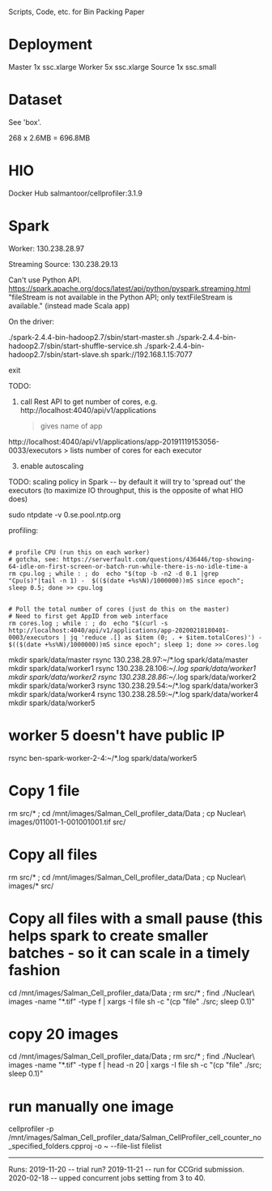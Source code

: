 Scripts, Code, etc. for Bin Packing Paper



# Deployment

Master 1x ssc.xlarge 
Worker 5x ssc.xlarge
Source 1x ssc.small


# Dataset

See 'box'.

268 x 2.6MB = 696.8MB




# HIO
Docker Hub 
salmantoor/cellprofiler:3.1.9


# Spark

Worker:
130.238.28.97

Streaming Source: 
130.238.29.13

Can't use Python API.
https://spark.apache.org/docs/latest/api/python/pyspark.streaming.html
"fileStream is not available in the Python API; only textFileStream is available."
(instead made Scala app)

On the driver:



./spark-2.4.4-bin-hadoop2.7/sbin/start-master.sh
./spark-2.4.4-bin-hadoop2.7/sbin/start-shuffle-service.sh 
./spark-2.4.4-bin-hadoop2.7/sbin/start-slave.sh spark://192.168.1.15:7077

exit
 

TODO: 
1. call Rest API to get number of cores, e.g.
http://localhost:4040/api/v1/applications
    > gives name of app

http://localhost:4040/api/v1/applications/app-20191119153056-0033/executors
    > lists number of cores for each executor


3. enable autoscaling 

TODO: scaling policy in Spark -- by default it will try to 'spread out' the executors (to maximize IO throughput, this is the opposite of what HIO does)




sudo ntpdate -v 0.se.pool.ntp.org


profiling:
```

# profile CPU (run this on each worker)
# gotcha, see: https://serverfault.com/questions/436446/top-showing-64-idle-on-first-screen-or-batch-run-while-there-is-no-idle-time-a
rm cpu.log ; while : ; do  echo "$(top -b -n2 -d 0.1 |grep "Cpu(s)"|tail -n 1) -  $(($(date +%s%N)/1000000))mS since epoch"; sleep 0.5; done >> cpu.log


# Poll the total number of cores (just do this on the master)
# Need to first get AppID from web interface
rm cores.log ; while : ; do  echo "$(curl -s http://localhost:4040/api/v1/applications/app-20200218180401-0003/executors | jq 'reduce .[] as $item (0; . + $item.totalCores)') -  $(($(date +%s%N)/1000000))mS since epoch"; sleep 1; done >> cores.log

```


mkdir spark/data/master
rsync 130.238.28.97:~/*.log spark/data/master
mkdir spark/data/worker1
rsync 130.238.28.106:~/*.log spark/data/worker1
mkdir spark/data/worker2
rsync 130.238.28.86:~/*.log spark/data/worker2
mkdir spark/data/worker3
rsync 130.238.29.54:~/*.log spark/data/worker3
mkdir spark/data/worker4
rsync 130.238.28.59:~/*.log spark/data/worker4
mkdir spark/data/worker5
# worker 5 doesn't have public IP
rsync ben-spark-worker-2-4:~/*.log spark/data/worker5

# Copy 1 file
rm src/* ; cd /mnt/images/Salman_Cell_profiler_data/Data ; cp Nuclear\ images/011001-1-001001001.tif src/

# Copy all files
rm src/* ; cd /mnt/images/Salman_Cell_profiler_data/Data ; cp Nuclear\ images/* src/


# Copy all files with a small pause (this helps spark to create smaller batches - so it can scale in a timely fashion
cd /mnt/images/Salman_Cell_profiler_data/Data ; rm src/* ; find ./Nuclear\ images -name "*.tif" -type f | xargs -I file sh -c "(cp \"file\" ./src; sleep 0.1)"

# copy 20 images
cd /mnt/images/Salman_Cell_profiler_data/Data ; rm src/* ; find ./Nuclear\ images -name "*.tif" -type f | head -n 20 | xargs -I file sh -c "(cp \"file\" ./src; sleep 0.1)"


# run manually one image
cellprofiler -p /mnt/images/Salman_Cell_profiler_data/Salman_CellProfiler_cell_counter_no_specified_folders.cpproj -o ~ --file-list filelist


---
Runs:
2019-11-20 -- trial run?
2019-11-21 -- run for CCGrid submission.
2020-02-18 -- upped concurrent jobs setting from 3 to 40.